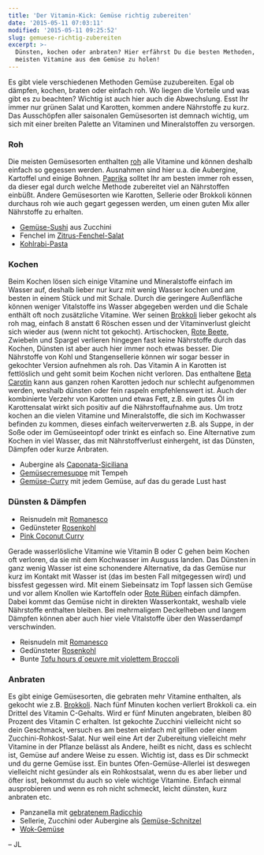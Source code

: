 ```yaml
---
title: 'Der Vitamin-Kick: Gemüse richtig zubereiten'
date: '2015-05-11 07:03:11'
modified: '2015-05-11 09:25:52'
slug: gemuese-richtig-zubereiten
excerpt: >-
  Dünsten, kochen oder anbraten? Hier erfährst Du die besten Methoden, um die
  meisten Vitamine aus dem Gemüse zu holen!
---
```


Es gibt viele verschiedenen Methoden Gemüse zuzubereiten. Egal ob dämpfen, kochen, braten oder einfach roh. Wo liegen die Vorteile und was gibt es zu beachten? Wichtig ist auch hier auch die Abwechslung. Esst Ihr immer nur grünen Salat und Karotten, kommen andere Nährstoffe zu kurz. Das Ausschöpfen aller saisonalen Gemüsesorten ist demnach wichtig, um sich mit einer breiten Palette an Vitaminen und Mineralstoffen zu versorgen.

### Roh

Die meisten Gemüsesorten enthalten [roh](https://www.veganblatt.com/t/rohkost) alle Vitamine und können deshalb einfach so gegessen werden. Ausnahmen sind hier u.a. die Aubergine, Kartoffel und einige Bohnen. [Paprika](https://www.veganblatt.com/heimische-superfoods-paprika) solltet Ihr am besten immer roh essen, da dieser egal durch welche Methode zubereitet viel an Nährstoffen einbüßt. Andere Gemüsesorten wie Karotten, Sellerie oder Brokkoli können durchaus roh wie auch gegart gegessen werden, um einen guten Mix aller Nährstoffe zu erhalten.

*   [Gemüse-Sushi](https://www.veganblatt.com/buntes-gemuese-sushi) aus Zucchini
*   Fenchel im [Zitrus-Fenchel-Salat](https://www.veganblatt.com/zitrus-fenchel-feldsalat)
*   [Kohlrabi-Pasta](https://www.veganblatt.com/kohlrabi-pasta-mit-cashew-getrocknete-tomaten-creme)

### Kochen

Beim Kochen lösen sich einige Vitamine und Mineralstoffe einfach im Wasser auf, deshalb lieber nur kurz mit wenig Wasser kochen und am besten in einem Stück und mit Schale. Durch die geringere Außenfläche können weniger Vitalstoffe ins Wasser abgegeben werden und die Schale enthält oft noch zusätzliche Vitamine. Wer seinen [Brokkoli](https://www.veganblatt.com/heimische-superfoods-brokkoli) lieber gekocht als roh mag, einfach 8 anstatt 6 Röschen essen und der Vitaminverlust gleicht sich wieder aus (wenn nicht tot gekocht). Artischocken, [Rote Beete](https://www.veganblatt.com/rote-bete), Zwiebeln und Spargel verlieren hingegen fast keine Nährstoffe durch das Kochen, Dünsten ist aber auch hier immer noch etwas besser. Die Nährstoffe von Kohl und Stangensellerie können wir sogar besser in gekochter Version aufnehmen als roh. Das Vitamin A in Karotten ist fettlöslich und geht somit beim Kochen nicht verloren. Das enthaltene [Beta Carotin](http://www.zentrum-der-gesundheit.de/karotten.html) kann aus ganzen rohen Karotten jedoch nur schlecht aufgenommen werden, weshalb dünsten oder fein raspeln empfehlenswert ist. Auch der kombinierte Verzehr von Karotten und etwas Fett, z.B. ein gutes Öl im Karottensalat wirkt sich positiv auf die Nährstoffaufnahme aus. Um trotz kochen an die vielen Vitamine und Mineralstoffe, die sich im Kochwasser befinden zu kommen, dieses einfach weiterverwerten z.B. als Suppe, in der Soße oder im Gemüseeintopf oder trinkt es einfach so. Eine Alternative zum Kochen in viel Wasser, das mit Nährstoffverlust einhergeht, ist das Dünsten, Dämpfen oder kurze Anbraten.

*   Aubergine als [Caponata-Siciliana](https://www.veganblatt.com/caponata-siciliana)
*   [Gemüsecremesuppe](https://www.veganblatt.com/gemuesecremesuppe-mit-tempeh) mit Tempeh
*   [Gemüse-Curry](https://www.veganblatt.com/gemuese-curry-mit-kokosmilch-tofu) mit jedem Gemüse, auf das du gerade Lust hast

### Dünsten & Dämpfen

*   Reisnudeln mit [Romanesco](https://www.veganblatt.com/reisnudeln-mit-romanesco-sautierten-pilzen)
*   Gedünsteter [Rosenkohl](https://www.veganblatt.com/rosenkohl-rezept)
*   [Pink Coconut Curry](https://www.veganblatt.com/pink-coconut-curry)

Gerade wasserlösliche Vitamine wie Vitamin B oder C gehen beim Kochen oft verloren, da sie mit dem Kochwasser im Ausguss landen. Das Dünsten in ganz wenig Wasser ist eine schonendere Alternative, da das Gemüse nur kurz im Kontakt mit Wasser ist (das im besten Fall mitgegessen wird) und bissfest gegessen wird. Mit einem Siebeinsatz im Topf lassen sich Gemüse und vor allem Knollen wie Kartoffeln oder [Rote Rüben](https://www.veganblatt.com/rote-bete) einfach dämpfen. Dabei kommt das Gemüse nicht in direkten Wasserkontakt, weshalb viele Nährstoffe enthalten bleiben. Bei mehrmaligem Deckelheben und langem Dämpfen können aber auch hier viele Vitalstoffe über den Wasserdampf verschwinden.

*   Reisnudeln mit [Romanesco](https://www.veganblatt.com/reisnudeln-mit-romanesco-sautierten-pilzen)
*   Gedünsteter [Rosenkohl](https://www.veganblatt.com/rosenkohl-rezept)
*   Bunte [Tofu hours d´oeuvre mit violettem Broccoli](https://www.veganblatt.com/bunte-tofu-hors-doeuvre)

### Anbraten

Es gibt einige Gemüsesorten, die gebraten mehr Vitamine enthalten, als gekocht wie z.B. [Brokkoli](https://www.veganblatt.com/heimische-superfoods-brokkoli). Nach fünf Minuten kochen verliert Brokkoli ca. ein Drittel des Vitamin C-Gehalts. Wird er fünf Minuten angebraten, bleiben 80 Prozent des Vitamin C erhalten. Ist gekochte Zucchini vielleicht nicht so dein Geschmack, versuch es am besten einfach mit grillen oder einem Zucchini-Rohkost-Salat. Nur weil eine Art der Zubereitung vielleicht mehr Vitamine in der Pflanze belässt als Andere, heißt es nicht, dass es schlecht ist, Gemüse auf andere Weise zu essen. Wichtig ist, dass es Dir schmeckt und du gerne Gemüse isst. Ein buntes Ofen-Gemüse-Allerlei ist deswegen vielleicht nicht gesünder als ein Rohkostsalat, wenn du es aber lieber und öfter isst, bekommst du auch so viele wichtige Vitamine. Einfach einmal ausprobieren und wenn es roh nicht schmeckt, leicht dünsten, kurz anbraten etc.

*   Panzanella mit [gebratenem Radicchio](https://www.veganblatt.com/panzanella-gebratener-radicchio)
*   Sellerie, Zucchini oder Aubergine als [Gemüse-Schnitzel](https://www.veganblatt.com/gemuese-schnitzel)
*   [Wok-Gemüse](https://www.veganblatt.com/wok-gemuese-tofu)

– JL
